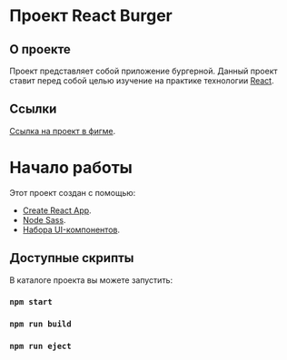# Проект React Burger

## О проекте

Проект представляет собой приложение бургерной. Данный проект ставит перед собой целью изучение на практике технологии [React](https://reactjs.org/).

## Ссылки

[Ссылка на проект в фигме](<https://www.figma.com/file/ocw9a6hNGeAejl4F3G9fp8/React-_-%D0%9F%D1%80%D0%BE%D0%B5%D0%BA%D1%82%D0%BD%D1%8B%D0%B5-%D0%B7%D0%B0%D0%B4%D0%B0%D1%87%D0%B8-(3-%D0%BC%D0%B5%D1%81%D1%8F%D1%86%D0%B0)_external_link?node-id=0%3A1>).

# Начало работы

Этот проект создан с помощью:

- [Create React App](https://github.com/facebook/create-react-app).
- [Node Sass](https://github.com/sass/node-sass).
- [Набора UI-компонентов](https://github.com/yandex-praktikum/react-developer-burger-ui-components).

## Доступные скрипты

В каталоге проекта вы можете запустить:

### `npm start`

### `npm run build`

### `npm run eject`

